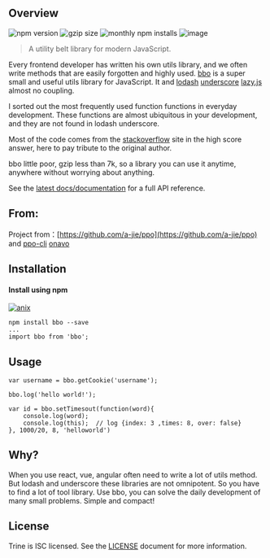 ## Overview

![npm version](https://img.shields.io/npm/v/bbo.svg) ![gzip size](https://img.shields.io/bundlephobia/minzip/bbo.svg?label=gzip%20size) ![monthly npm installs](https://img.shields.io/npm/dm/bbo.svg?label=npm%20downloads) ![image](https://img.shields.io/badge/license-Apache2.0-blue.svg)

> A utility belt library for modern JavaScript.

Every frontend developer has written his own utils library, and we often write methods that are easily forgotten and highly used. [bbo](https://github.com/tnfe/bbo.git) is a super small and useful utils library for JavaScript. It and [lodash](https://github.com/lodash/lodash) [underscore](https://github.com/jashkenas/underscore) [lazy.js](https://github.com/dtao/lazy.js) almost no coupling.

I sorted out the most frequently used function functions in everyday development. These functions are almost ubiquitous in your development, and they are not found in lodash underscore.

Most of the code comes from the [stackoverflow](https://stackoverflow.com/) site in the high score answer, here to pay tribute to the original author.

bbo little poor, gzip less than 7k, so a library you can use it anytime, anywhere without worrying about anything.

See the [latest docs/documentation](https://github.ahthw.com/bbo/) for a full API reference.

## From:

Project from：[https://github.com/a-jie/ppo](https://github.com/a-jie/ppo) and [ppo-cli](https://github.com/halldwang/ppo-cli) [onavo](https://github.com/halldwang/onavo/tree/master)

## Installation

#### Install using npm

[![anix](https://nodei.co/npm/bbo.png)](https://npmjs.org/package/bbo)

```
npm install bbo --save
...
import bbo from 'bbo';
```

## Usage

```
var username = bbo.getCookie('username');

bbo.log('hello world!');

var id = bbo.setTimesout(function(word){
    console.log(word);
    console.log(this);  // log {index: 3 ,times: 8, over: false}
}, 1000/20, 8, 'helloworld')
```

## Why?

When you use react, vue, angular often need to write a lot of utils method. But lodash and underscore these libraries are not omnipotent. So you have to find a lot of tool library. Use bbo, you can solve the daily development of many small problems. Simple and compact!

## License

Trine is ISC licensed. See the [LICENSE](https://github.com/halldwang/bbo/blob/beta/LICENSE) document for more information.

